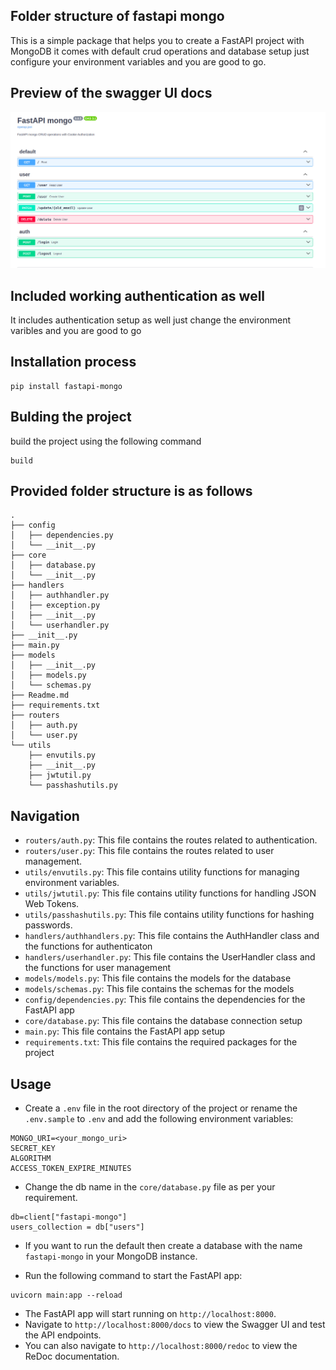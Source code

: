 ## Folder structure of fastapi mongo

This is a simple package that helps you to create a FastAPI project with MongoDB it comes with default crud operations and database setup just configure your environment variables and you are good to go.

## Preview of the swagger UI docs
![Swagger UI](./assets/swaggerui.png)


## Included working authentication as well
It includes authentication setup as well just change the environment varibles and you are good to go 

## Installation process
```
pip install fastapi-mongo
```
## Bulding the project
build the project using the following command
```
build
```

## Provided folder structure is as follows
```
.
├── config
│   ├── dependencies.py
│   └── __init__.py
├── core
│   ├── database.py
│   └── __init__.py
├── handlers
│   ├── authhandler.py
│   ├── exception.py
│   ├── __init__.py
│   └── userhandler.py
├── __init__.py
├── main.py
├── models
│   ├── __init__.py
│   ├── models.py
│   └── schemas.py
├── Readme.md
├── requirements.txt
├── routers
│   ├── auth.py
│   └── user.py
└── utils
    ├── envutils.py
    ├── __init__.py
    ├── jwtutil.py
    └── passhashutils.py
```
## Navigation 

- `routers/auth.py`: This file contains the routes related to authentication.
- `routers/user.py`: This file contains the routes related to user management.
- `utils/envutils.py`: This file contains utility functions for managing environment variables.
- `utils/jwtutil.py`: This file contains utility functions for handling JSON Web Tokens.
- `utils/passhashutils.py`: This file contains utility functions for hashing passwords.
- `handlers/authhandlers.py`: This file contains the AuthHandler class and the functions for authenticaton
-  `handlers/userhandler.py`: This file contains the UserHandler class and the functions for user management
-  `models/models.py`: This file contains the models for the database
-  `models/schemas.py`: This file contains the schemas for the models
-  `config/dependencies.py`: This file contains the dependencies for the FastAPI app
-  `core/database.py`: This file contains the database connection setup
-  `main.py`: This file contains the FastAPI app setup
-  `requirements.txt`: This file contains the required packages for the project

## Usage
- Create a `.env` file in the root directory of the project or rename the `.env.sample` to `.env` and add the following environment variables:
```
MONGO_URI=<your_mongo_uri>
SECRET_KEY
ALGORITHM
ACCESS_TOKEN_EXPIRE_MINUTES
```
- Change the db name in the `core/database.py` file as per your requirement.
```
db=client["fastapi-mongo"]
users_collection = db["users"]
```
- If you want to run the default then create a database with the name `fastapi-mongo` in your MongoDB instance.



- Run the following command to start the FastAPI app:
```
uvicorn main:app --reload
```


- The FastAPI app will start running on `http://localhost:8000`.
- Navigate to `http://localhost:8000/docs` to view the Swagger UI and test the API endpoints.
- You can also navigate to `http://localhost:8000/redoc` to view the ReDoc documentation.







